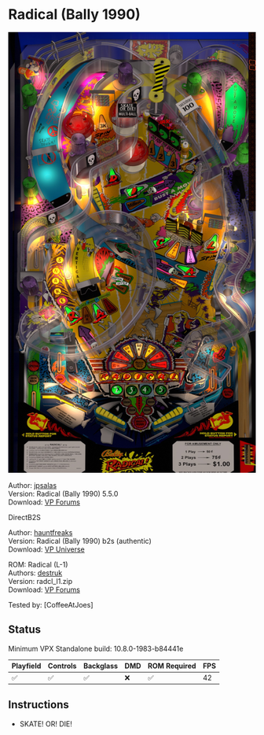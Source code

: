 # Radical (Bally 1990)
![Table Preview](../../images/vpx-rad.jpg)

Author: [jpsalas](https://www.vpforums.org/index.php?showuser=277)  
Version: Radical (Bally 1990) 5.5.0  
Download: [VP Forums](https://www.vpforums.org/index.php?app=downloads&showfile=13694)

DirectB2S

Author: [hauntfreaks](https://vpuniverse.com/profile/5216-hauntfreaks/)  
Version: Radical (Bally 1990) b2s (authentic)  
Download: [VP Universe](https://vpuniverse.com/files/file/10746-radical-bally-1990-b2s-authentic/)

ROM: Radical (L-1)  
Authors: [destruk](https://www.vpforums.org/index.php?showuser=5)  
Version: radcl_l1.zip  
Download: [VP Forums](https://www.vpforums.org/index.php?app=downloads&showfile=951)

Tested by:
[CoffeeAtJoes]

## Status 

Minimum VPX Standalone build: 10.8.0-1983-b84441e

| Playfield | Controls | Backglass | DMD | ROM Required | FPS | 
|-----------|----------|-----------|-----|--------------|-----|
| :white_check_mark: | :white_check_mark: | :white_check_mark: | :x: | :white_check_mark: | 42 |

## Instructions

- SKATE! OR! DIE!
